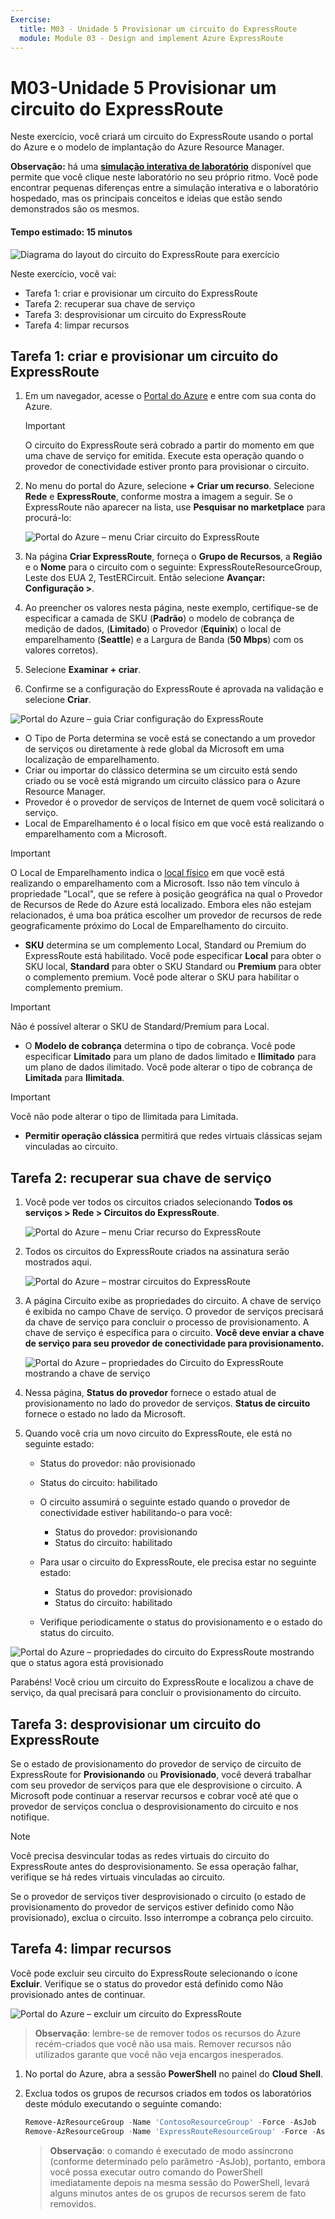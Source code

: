 ```yaml
---
Exercise:
  title: M03 - Unidade 5 Provisionar um circuito do ExpressRoute
  module: Module 03 - Design and implement Azure ExpressRoute
---
```

# M03-Unidade 5 Provisionar um circuito do ExpressRoute

Neste exercício, você criará um circuito do ExpressRoute usando o portal do Azure e o modelo de implantação do Azure Resource Manager. 

**Observação:** há uma **[simulação interativa de laboratório](https://mslabs.cloudguides.com/guides/AZ-700%20Lab%20Simulation%20-%20Provision%20an%20ExpressRoute%20circuit)** disponível que permite que você clique neste laboratório no seu próprio ritmo. Você pode encontrar pequenas diferenças entre a simulação interativa e o laboratório hospedado, mas os principais conceitos e ideias que estão sendo demonstrados são os mesmos.

#### Tempo estimado: 15 minutos

![Diagrama do layout do circuito do ExpressRoute para exercício](../media/environment-diagram.png)



Neste exercício, você vai:

+ Tarefa 1: criar e provisionar um circuito do ExpressRoute
+ Tarefa 2: recuperar sua chave de serviço
+ Tarefa 3: desprovisionar um circuito do ExpressRoute
+ Tarefa 4: limpar recursos


## Tarefa 1: criar e provisionar um circuito do ExpressRoute

 

1. Em um navegador, acesse o [Portal do Azure](https://portal.azure.com/) e entre com sua conta do Azure.

   > [!Important] 
   >
   > O circuito do ExpressRoute será cobrado a partir do momento em que uma chave de serviço for emitida. Execute esta operação quando o provedor de conectividade estiver pronto para provisionar o circuito.

1. No menu do portal do Azure, selecione **+ Criar um recurso**. Selecione **Rede** e **ExpressRoute**, conforme mostra a imagem a seguir. Se o ExpressRoute não aparecer na lista, use **Pesquisar no marketplace** para procurá-lo:

   ![Portal do Azure – menu Criar circuito do ExpressRoute](../media/create-expressroute-circuit-menu.png)

1. Na página **Criar ExpressRoute**, forneça o **Grupo de Recursos**, a **Região** e o **Nome** para o circuito com o seguinte: ExpressRouteResourceGroup, Leste dos EUA 2, TestERCircuit. Então selecione **Avançar: Configuração &gt;**.

1. Ao preencher os valores nesta página, neste exemplo, certifique-se de especificar a camada de SKU (**Padrão**) o modelo de cobrança de medição de dados, (**Limitado**) o Provedor (**Equinix**) o local de emparelhamento (**Seattle**) e a Largura de Banda (**50 Mbps**) com os valores corretos).

1. Selecione **Examinar + criar**.

1. Confirme se a configuração do ExpressRoute é aprovada na validação e selecione **Criar**.


![Portal do Azure – guia Criar configuração do ExpressRoute](../media/expressroute-create-configuration2.png)

 

- O Tipo de Porta determina se você está se conectando a um provedor de serviços ou diretamente à rede global da Microsoft em uma localização de emparelhamento.
- Criar ou importar do clássico determina se um circuito está sendo criado ou se você está migrando um circuito clássico para o Azure Resource Manager.
- Provedor é o provedor de serviços de Internet de quem você solicitará o serviço.
- Local de Emparelhamento é o local físico em que você está realizando o emparelhamento com a Microsoft.

> [!Important]
>
> O Local de Emparelhamento indica o [local físico](https://docs.microsoft.com/en-us/azure/expressroute/expressroute-locations) em que você está realizando o emparelhamento com a Microsoft. Isso não tem vínculo à propriedade "Local", que se refere à posição geográfica na qual o Provedor de Recursos de Rede do Azure está localizado. Embora eles não estejam relacionados, é uma boa prática escolher um provedor de recursos de rede geograficamente próximo do Local de Emparelhamento do circuito.

- **SKU** determina se um complemento Local, Standard ou Premium do ExpressRoute está habilitado. Você pode especificar **Local** para obter o SKU local, **Standard** para obter o SKU Standard ou **Premium** para obter o complemento premium. Você pode alterar o SKU para habilitar o complemento premium.

> [!Important]
>
> Não é possível alterar o SKU de Standard/Premium para Local.

- O **Modelo de cobrança** determina o tipo de cobrança. Você pode especificar **Limitado** para um plano de dados limitado e **Ilimitado** para um plano de dados ilimitado. Você pode alterar o tipo de cobrança de **Limitada** para **Ilimitada**.

> [!Important]
>
> Você não pode alterar o tipo de Ilimitada para Limitada.

- **Permitir operação clássica** permitirá que redes virtuais clássicas sejam vinculadas ao circuito.

## Tarefa 2: recuperar sua chave de serviço
 

1. Você pode ver todos os circuitos criados selecionando **Todos os serviços &gt; Rede &gt; Circuitos do ExpressRoute**.

   ![Portal do Azure – menu Criar recurso do ExpressRoute](../media/expressroute-circuit-menu.png)

1. Todos os circuitos do ExpressRoute criados na assinatura serão mostrados aqui. 

   ![Portal do Azure – mostrar circuitos do ExpressRoute](../media/expressroute-circuit-list.png)

1. A página Circuito exibe as propriedades do circuito. A chave de serviço é exibida no campo Chave de serviço. O provedor de serviços precisará da chave de serviço para concluir o processo de provisionamento. A chave de serviço é específica para o circuito. **Você deve enviar a chave de serviço para seu provedor de conectividade para provisionamento.**

   ![Portal do Azure – propriedades do Circuito do ExpressRoute mostrando a chave de serviço](../media/expressroute-circuit-overview.png)

1. Nessa página, **Status do provedor** fornece o estado atual de provisionamento no lado do provedor de serviços. **Status de circuito** fornece o estado no lado da Microsoft. 

1. Quando você cria um novo circuito do ExpressRoute, ele está no seguinte estado:

   - Status do provedor: não provisionado
   - Status do circuito: habilitado



   - O circuito assumirá o seguinte estado quando o provedor de conectividade estiver habilitando-o para você:
     - Status do provedor: provisionando
     - Status do circuito: habilitado
   - Para usar o circuito do ExpressRoute, ele precisa estar no seguinte estado:
     - Status do provedor: provisionado
     - Status do circuito: habilitado
   - Verifique periodicamente o status do provisionamento e o estado do status do circuito.

![Portal do Azure – propriedades do circuito do ExpressRoute mostrando que o status agora está provisionado](../media/provisioned.png)

 

Parabéns! Você criou um circuito do ExpressRoute e localizou a chave de serviço, da qual precisará para concluir o provisionamento do circuito.

## Tarefa 3: desprovisionar um circuito do ExpressRoute

Se o estado de provisionamento do provedor de serviço de circuito de ExpressRoute for **Provisionando** ou **Provisionado**, você deverá trabalhar com seu provedor de serviços para que ele desprovisione o circuito. A Microsoft pode continuar a reservar recursos e cobrar você até que o provedor de serviços conclua o desprovisionamento do circuito e nos notifique.

> [!Note]
>
> Você precisa desvincular todas as redes virtuais do circuito do ExpressRoute antes do desprovisionamento. Se essa operação falhar, verifique se há redes virtuais vinculadas ao circuito.
>
> Se o provedor de serviços tiver desprovisionado o circuito (o estado de provisionamento do provedor de serviços estiver definido como Não provisionado), exclua o circuito. Isso interrompe a cobrança pelo circuito.

## Tarefa 4: limpar recursos

Você pode excluir seu circuito do ExpressRoute selecionando o ícone **Excluir**. Verifique se o status do provedor está definido como Não provisionado antes de continuar.

![Portal do Azure – excluir um circuito do ExpressRoute](../media/expressroute-circuit-delete.png)


   >**Observação**: lembre-se de remover todos os recursos do Azure recém-criados que você não usa mais. Remover recursos não utilizados garante que você não veja encargos inesperados.

1. No portal do Azure, abra a sessão **PowerShell** no painel do **Cloud Shell**.

1. Exclua todos os grupos de recursos criados em todos os laboratórios deste módulo executando o seguinte comando:

   ```powershell
   Remove-AzResourceGroup -Name 'ContosoResourceGroup' -Force -AsJob
   Remove-AzResourceGroup -Name 'ExpressRouteResourceGroup' -Force -AsJob
   ```
   >**Observação**: o comando é executado de modo assíncrono (conforme determinado pelo parâmetro -AsJob), portanto, embora você possa executar outro comando do PowerShell imediatamente depois na mesma sessão do PowerShell, levará alguns minutos antes de os grupos de recursos serem de fato removidos.



